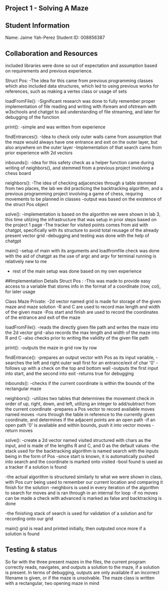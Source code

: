 ## Project 1 - Solving A Maze
## Student Information
Name: Jaime Yah-Perez 
Student ID: 008856387

## Collaboration and Resources
included libraries were done so out of expectation and assumption based on requirements and previous experience.

Struct Pos:
-The idea for this came from previous programming classes which also included data structures, which led to using previous works
for references, such as making a vertex class or usage of sets

loadFromFile():
-Significant research was done to fully remember proper implementation of file reading and writing with ifsream and ofstream with
w3schools and chatgpt to aid understanding of file streaming, and later for debugging of the function

print():
-simple and was written from experience

findEntrances():
-Idea to check only outer walls came from assumption that the maze would always have one entrance and exit on the outer layer, 
but also anywhere on the outer layer
-Implementation of that search came from prior experience with 2d vectors

inbounds():
-idea for this safety check as a helper function came during writing of neighbors(), and stemmed from a previous project involving
a chess board

neighbors():
-The idea of checking adjacencies through a table stemmed from two places, the lab we did practicing the backtracking algorithm,
and a previous programming project involving a game of chess, requring movements to be planned in classes
-output was based on the existence of the struct Pos object

solve():
-implementation is based on the algorithm we were shown in lab 3, this time utilzing the infrastructure that was setup
in prior steps based on the project 1 page
-The tracker for visited points comes from aid with chatgpt, specifically with its structure to avoid total reusage of the already 
present vector grid
-debugging and testing was done with the help of chatgpt

main()
-setup of main with its arguments and loadfromfile check was done with the aid of chatgpt as the use of argc and argv for terminal running 
is relatively new to me
- rest of the main setup was done based on my own experience


##Implementation Details
Struct Pos :
-This was made to provide easy access to a variable that stores info in the format of a coordinate (row, col), for later usage

Class Maze Private:
-2d vector named grid is made for storage of the given maze and maze solution
-R and C are used to record max length and width of the given maze
-Pos start and finish are used to record the coordinates of the entrance and exit of the maze


loadFromFile():
-reads the directly given file path and writes the maze into the 2d vector grid
-also records the max length and width of the maze into R and C
-also checks prior to writing the validity of the given file path

print():
-outputs the maze in grid row by row

findEntrance():
-prepares an output vector with Pos as its input variable,
-searches the left and right outer wall first for an entrance/exit of char '0'
-follows up with a check on the top and bottom wall
-outputs the first input into start, and the second into exit
-returns true for debugging

inbounds():
-checks if the current coordinate is within the bounds of the rectangular maze

neighbors():
-utilizes two tables that determines the movement check in order of up, right, down, and left, utilizng an integer to add/subtract from the current coordinate
-prepares a Pos vector to record available moves named moves
-runs through the table in reference to the currently given coordinate, and determines if the adjacent points are an open path
-if an open path '0' is available and within bounds, push it into vector moves
-return moves

solve():
-create a 2d vector named visited structured with chars as the input, and is made of the lengths R and C, and 0 as the default values
-the stack used for the backtracking algorithm is named search with the inputs being in the form of Pos
-since start is known, it is automatically pushed into search and the coordinate is marked onto visited
-bool found is used as a tracker if a solution is found

-the actual algorithm is structured similarly to what we were shown in class, with Pos curr being used to remember our current location and comparing it finish for the solution
-neighbors is used in every iteration of the algorithm to search for moves and is ran through in an internal for loop
-if no moves can be made a check with advanced is marked as false and backtracking is done

-the finishing stack of search is used for validation of a solution and for recording onto our grid

main()
grid is read and printed initially, then outputed once more if a solution is found

## Testing & status
So far with the three present mazes in the files, the current program correctly reads, navigates, and outputs a solution to the maze, if a solution is present.
In terms of debugging, outputs are only available if an incorrect filename is given, or if the maze is unsolvable. The maze class is written with a rectangular, two opening maze in mind




